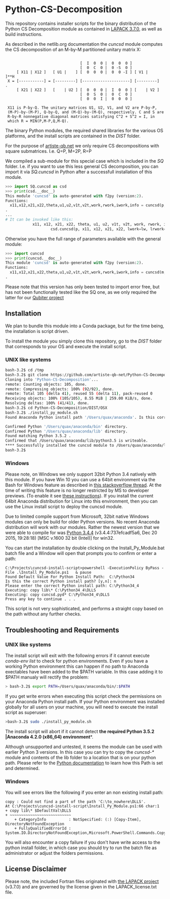 # Python-CS-Decomposition
This repository contains installer scripts for the binary distribution of the Python CS Decomposition module as contained in [LAPACK 3.7.0](https://goo.gl/z2Nzvi), as well as build instructions.

As described in the netlib.org documentation the _cuncsd_ module computes the CS decomposition of an M-by-M partitioned unitary matrix X:
```

                                 [  I  0  0 |  0  0  0 ]
                                 [  0  C  0 |  0 -S  0 ]
     [ X11 | X12 ]   [ U1 |    ] [  0  0  0 |  0  0 -I ] [ V1 |    ]**H
 X = [-----------] = [---------] [---------------------] [---------]   .
     [ X21 | X22 ]   [    | U2 ] [  0  0  0 |  I  0  0 ] [    | V2 ]
                                 [  0  S  0 |  0  C  0 ]
                                 [  0  0  I |  0  0  0 ]

 X11 is P-by-Q. The unitary matrices U1, U2, V1, and V2 are P-by-P,
 (M-P)-by-(M-P), Q-by-Q, and (M-Q)-by-(M-Q), respectively. C and S are
 R-by-R nonnegative diagonal matrices satisfying C^2 + S^2 = I, in
 which R = MIN(P,M-P,Q,M-Q).
```
The binary Python modules, the required shared libraries for the various OS platforms, and the install scripts are contained in the _DIST_ folder.

For the purpose of [artiste-qb.net](http://artiste-qb.net) we only require CS decompositions with square submatrices. I.e. Q=P, M=2P, R=P

We compiled a sub-module for this special case which is included in the *SQ* folder.  I.e. if you want to use this less general CS decomposition, you can import it via _SQ.cuncsd_ in Python after a successfull installation of this module. 
```python
>>> import SQ.cuncsd as csd
>>> print(csd.__doc__)
This module 'cuncsd' is auto-generated with f2py (version:2).
Functions:
  x11,x12,x21,x22,theta,u1,u2,v1t,v2t,work,rwork,iwork,info = cuncsd(p,x11,x12,x21,x22,lwork,lrwork,jobu1='Y',jobu2='Y',jobv1t='Y',jobv2t='Y',trans='T',signs='O',credit=0)
.
...
# It can be invoked like this:
            x11, x12, x21, x22, theta, u1, u2, v1t, v2t, work, rwork, iwork, info =\
                    csd.cuncsd(p, x11, x12, x21, x22, lwork=lw, lrwork=lrw, trans='F', credit=1)
```
Otherwise you have the full range of parameters available with the general module: 
```python
>>> import cuncsd
>>> print(cuncsd.__doc__)
This module 'cuncsd' is auto-generated with f2py (version:2).
Functions:
  x11,x12,x21,x22,theta,u1,u2,v1t,v2t,work,rwork,iwork,info = cuncsd(m,p,q,x11,ldx11,x12,ldx12,x21,ldx21,x22,ldx22,ldu1,ldu2,ldv1t,ldv2t,lwork,lrwork,jobu1='Y',jobu2='Y',jobv1t='Y',jobv2t='Y',trans='T',signs='O',credit=0)
.
```
Please note that this version has only been tested to import error free, but has not been functionally tested like the SQ one, as we only required the latter for our [Qubiter project](https://github.com/artiste-qb-net/qubiter)

## Installation
We plan to bundle this module into a Conda package, but for the time being, the installation is script driven.

To install the module you simply clone this repository, go to the _DIST_ folder that corresponds to your OS and execute the install script.

### UNIX like systems

```bash
bash-3.2$ cd /tmp
bash-3.2$ git clone https://github.com/artiste-qb-net/Python-CS-Decomposition.git
Cloning into 'Python-CS-Decomposition'...
remote: Counting objects: 105, done.
remote: Compressing objects: 100% (92/92), done.
remote: Total 105 (delta 41), reused 55 (delta 11), pack-reused 0
Receiving objects: 100% (105/105), 8.55 MiB | 259.00 KiB/s, done.
Resolving deltas: 100% (41/41), done.
bash-3.2$ cd Python-CS-Decomposition/DIST/OSX
bash-3.2$ ./install_py_module.sh 
Found Anaconda Python install path '/Users/quax/anaconda'. Is this correct? [Y|n]

Confirmed Python '/Users/quax/anaconda/bin' directory.
Confirmed Python '/Users/quax/anaconda/lib' directory.
Found matching Python 3.5.2 .
Confirmed that /Users/quax/anaconda/lib/python3.5 is writeable.
**** Successfully installed the cuncsd module to /Users/quax/anaconda/lib/python3.5 ****
bash-3.2$ 
```
### Windows

Please note, on Windows we only support 32bit Python 3.4 natively with this module.  If you have Win 10 you can use a 64bit environment via the Bash for Windows feature as described in [this stackoverflow thread](https://goo.gl/LKSNmd). At the time of writing this feature is no longer restricted by MS to developer previews. (To enable it see [these instructions](https://goo.gl/a1b7vK)). If you install the current 64bit Anaconda distribution for Linux into this environment, then you can use the Linux install script to deploy the cuncsd module.

Due to limited compile support from Microsoft, 32bit native Windows modules can only be build for older Python versions. No recent Anaconda distribution will work with our modules.  Rather the newest version that we were able to compile for was [Python 3.4.4](https://www.python.org/ftp/python/3.4.4/python-3.4.4.msi) (v3.4.4:737efcadf5a6, Dec 20 2015, 19:28:18) [MSC v.1600 32 bit (Intel)] for win32.

You can start the installation by double clicking on the Install_Py_Module.bat batch file and a Window will open that prompts you to confirm or enter a path:
```
C:\Projects\cuncsd-install-script>powershell -ExecutionPolicy ByPass -File .\Install_Py_Module.ps1   & pause
Found Default Value For Python Install Path:  C:\Python34
Is this the correct Python install path? [y,n]: n
Please enter the correct Python install path: C:\Python34_4
Executing: copy lib\* C:\Python34_4\DLLS
Executing: copy cuncsd.pyd* C:\Python34_4\DLLS
Press any key to continue . . .
```
This script is not very sophisticated, and performs a straight copy based on the path without any further checks.

## Troubleshooting and Requirements

### UNIX like systems

The install script will exit with the following errors if it cannot execute *conda-env list* to check for python environments. Even if you have a working Python environment this can happen if no path to Anaconda exectables have been added to the $PATH variable. In this case adding it to $PATH manualy will rectify the problem:

```bash
> bash-3.2$ export PATH=/Users/quax/anaconda/bin/:$PATH 
```
If you get write errors when executing this script check the permissions on your Anaconda Python install path. If your Python environment was installed globally for all users on your machine, you will need to execute the install script as superuser:
```bash
>bash-3.2$ sudo ./install_py_module.sh 
```
The install script will abort if it cannot detect **the required Python 3.5.2 |Anaconda 4.2.0 (x86_64) environment***.

Although unsupported and untested, it seems the module can be used with earlier Python 3 versions.  In this case you can try to copy the _cuncsd-*_ module and contents of the lib folder to a location that is on your python path. Please refer to the [Python documentation](https://docs.python.org/3/library/sys.html#sys.path) to learn how this Path is set and determined.

### Windows

You will see errors like the following if you enter an non existing install path:
```
copy : Could not find a part of the path 'C:\to_nowhere\DLLS'.
At C:\Projects\cuncsd-install-script\Install_Py_Module.ps1:66 char:1
+ copy lib\* $DefaultVal\DLLS
+ ~~~~~~~~~~~~~~~~~~~~~~~~~~~
    + CategoryInfo          : NotSpecified: (:) [Copy-Item], DirectoryNotFoundException
    + FullyQualifiedErrorId : System.IO.DirectoryNotFoundException,Microsoft.PowerShell.Commands.CopyItemCommand
```
You will also encounter a copy failure if you don't have write access to the python install folder, in which case you should try to run the batch file as administrator or adjust the folders permissions.

## License Disclaimer

Please note, the included Fortran files originated with [the LAPACK project](http://www.netlib.org/lapack/) (v3.7.0) and are governed by the license given in the LAPACK_license.txt file.
